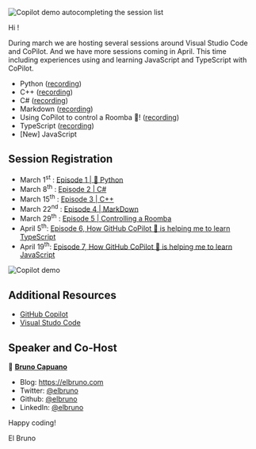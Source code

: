 ![Copilot demo autocompleting the session list](https://brunocapuano.files.wordpress.com/2022/02/2022-02-01-copilot-session-series-header-1.gif?w=650)

Hi !

During march we are hosting several sessions around Visual Studio Code and CoPilot. And we have more sessions coming in April. This time including experiences using and learning JavaScript and TypeScript with CoPilot.

- Python ([recording](https://aka.ms/GitHubCoPilotEN1/5))
- C++ ([recording](https://aka.ms/GitHubCoPilotEN2/5))
- C# ([recording](https://aka.ms/GitHubCoPilotEN3/5))
- Markdown ([recording](https://aka.ms/GitHubCoPilotEN4/5))
- Using CoPilot to control a Roomba 🤖! ([recording](https://aka.ms/GitHubCoPilotEN5/5))
- TypeScript ([recording](https://www.youtube.com/watch?v=ynPfGlNGYZA&ab_channel=MicrosoftReactor))
- [New] JavaScript

## Session Registration

- March 1<sup>st</sup> : [Episode 1 | 🐍 Python](https://aka.ms/GitHubCoPilotEN1/5)
- March 8<sup>th</sup> : [Episode 2 | C#](https://aka.ms/GitHubCoPilotEN2/5)
- March 15<sup>th</sup> : [Episode 3 | C++](https://aka.ms/GitHubCoPilotEN3/5)
- March 22<sup>nd</sup> : [Episode 4 | MarkDown](https://aka.ms/GitHubCoPilotEN4/5)
- March 29<sup>th</sup> : [Episode 5 | Controlling a Roomba](https://aka.ms/GitHubCoPilotEN5/5)
- April 5<sup>th</sup>: [Episode 6, How GitHub CoPilot 🤖 is helping me to learn TypeScript](https://www.youtube.com/watch?v=ynPfGlNGYZA&ab_channel=MicrosoftReactor)
- April 19<sup>th</sup>: [Episode 7, How GitHub CoPilot 🤖 is helping me to learn JavaScript](https://www.meetup.com/Microsoft-Reactor-Toronto/events/284609940/)

![Copilot demo](https://brunocapuano.files.wordpress.com/2021/07/copilot-addfournumbers.gif?w=750)

## Additional Resources

- [GitHub Copilot](https://copilot.github.com/)
- [Visual Studo Code](https://aka.ms/CoPilotVsCode)

## Speaker and Co-Host

👤 **[Bruno Capuano](http://aka.ms/elbruno)**

* Blog: https://elbruno.com
* Twitter: [@elbruno](https://twitter.com/elbruno)
* Github: [@elbruno](https://github.com/elbruno)
* LinkedIn: [@elbruno](https://linkedin.com/in/elbruno)

Happy coding!

El Bruno
